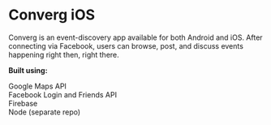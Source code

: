 # Converg iOS

Converg is an event-discovery app available for both Android and iOS. After connecting via Facebook, users can browse, post, and discuss events happening right then, right there. 

__Built using:__

Google Maps API  
Facebook Login and Friends API  
Firebase  
Node (separate repo)  
